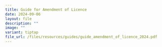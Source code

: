 ```yaml
---
title: Guide for Amendment of Licence
date: 2024-09-06
layout: file
description: ""
image: ""
variant: tiptap
file_url: /files/resources/guides/guide_amendment_of_licence_2024.pdf
---
```

